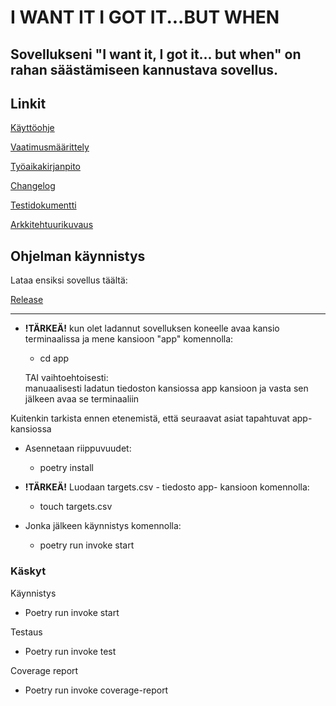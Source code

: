 # I WANT IT I GOT IT...BUT WHEN

## Sovellukseni "I want it, I got it... but when" on rahan säästämiseen kannustava sovellus.

## Linkit

[Käyttöohje](https://github.com/henniseppis/ot-harjoitustyo/blob/master/app/dokumentaatio/kayttoohje.md)

[Vaatimusmäärittely](https://github.com/henniseppis/ot-harjoitustyo/blob/master/app/dokumentaatio/vaatimusmaarittely.md)

[Työaikakirjanpito](https://github.com/henniseppis/ot-harjoitustyo/blob/master/app/dokumentaatio/tyoaikakirjanpito.md)

[Changelog](https://github.com/henniseppis/ot-harjoitustyo/blob/master/app/dokumentaatio/changelog.md)

[Testidokumentti](https://github.com/henniseppis/I-want-it-I-got-it...But-when/blob/master/app/dokumentaatio/testaus.md)

[Arkkitehtuurikuvaus](https://github.com/henniseppis/I-want-it-I-got-it...But-when/blob/master/app/dokumentaatio/arkkitehtuurim%C3%A4%C3%A4ritelm%C3%A4.md)

## Ohjelman käynnistys

Lataa ensiksi sovellus täältä:

[Release](https://github.com/henniseppis/I-want-it-I-got-it...But-when/releases/tag/FinalReleaese)

---

- **!TÄRKEÄ!** kun olet ladannut sovelluksen koneelle avaa kansio terminaalissa ja mene kansioon "app" komennolla:

    - cd app
    
     TAI vaihtoehtoisesti:  
     manuaalisesti ladatun tiedoston kansiossa app kansioon ja vasta sen jälkeen avaa se terminaaliin 
    
Kuitenkin tarkista ennen etenemistä, että seuraavat asiat tapahtuvat app- kansiossa 


- Asennetaan riippuvuudet:  
    - poetry install
 
- **!TÄRKEÄ!** Luodaan targets.csv - tiedosto app- kansioon komennolla:
 
    - touch targets.csv
 
- Jonka jälkeen käynnistys komennolla:  
    - poetry run invoke start
    
 

### Käskyt

Käynnistys 
 - Poetry run invoke start
 
 Testaus 
 - Poetry run invoke test

Coverage report
 - Poetry run invoke coverage-report

